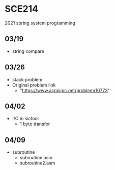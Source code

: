 # SCE214
2021 spring system programming

## 03/19
+ string compare

## 03/26
+ stack problem
+ Original problem link
  + "https://www.acmicpc.net/problem/10773"

## 04/02
+ I/O in sictool
  + 1 byte transfer

## 04/09
+ subroutine
  + subroutine.asm
  + subroutine2.asm
